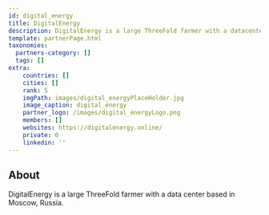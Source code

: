 ```yaml
---
id: digital_energy
title: DigitalEnergy
description: DigitalEnergy is a large ThreeFold farmer with a datacenter based in Moscow, Russia. 
template: partnerPage.html
taxonomies:
  partners-category: []
  tags: []
extra:
    countries: []
    cities: []
    rank: 5
    imgPath: images/digital_energyPlaceHolder.jpg
    image_caption: digital_energy
    partner_logo: /images/digital_energyLogo.png
    members: []
    websites: https://digitalenergy.online/
    private: 0
    linkedin: ''
---
```


## About

DigitalEnergy is a large ThreeFold farmer with a data center based in Moscow, Russia. 

<!-- 
## Mission

## Impact

## Powered by ThreeFold

## Join saving our planet! -->

<!-- 
## Support this project

## TFGrid Solution

### Roadmap -->




